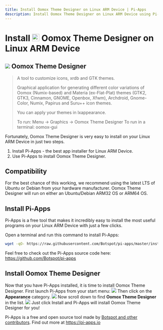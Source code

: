 ```yaml
---
title: Install Oomox Theme Designer on Linux ARM Device | Pi-Apps
description: Install Oomox Theme Designer on Linux ARM Device using Pi-Apps
---
```

<div class="simple-install-content content">

# Install <img src="/img/app-icons/Oomox Theme Designer/icon-64.png" height=24> Oomox Theme Designer on Linux ARM Device

## <img src="/img/app-icons/Oomox Theme Designer/icon-64.png"> Oomox Theme Designer
> A tool to customize icons, xrdb and GTK themes. 
> 
> Graphical application for generating different color variations of Oomox (Numix-based) and Materia (ex-Flat-Plat) themes (GTK2, GTK3, Cinnamon, GNOME, Openbox, Xfwm), Archdroid, Gnome-Color, Numix, Papirus and Suru++ icon themes. 
> 
> You can apply your themes in lxappearance. 
> 
> To run: Menu -> Graphics -> Oomox Theme Designer
> To run in a terminal: oomox-gui

Fortunately, Oomox Theme Designer is very easy to install on your Linux ARM Device in just two steps.
1. Install Pi-Apps - the best app installer for Linux ARM Device.
2. Use Pi-Apps to install Oomox Theme Designer.
</div>
<div class="simple-install-content content">

## Compatibility
For the best chance of this working, we recommend using the latest LTS of Ubuntu or Debian from your hardware manufacturer.
Oomox Theme Designer will run on either an Ubuntu/Debian ARM32 OS or ARM64 OS.
</div>
<div class="simple-install-content content">

## Install Pi-Apps

Pi-Apps is a free tool that makes it incredibly easy to install the most useful programs on your Linux ARM Device with just a few clicks.

Open a terminal and run this command to install Pi-Apps:
```bash
wget -qO- https://raw.githubusercontent.com/Botspot/pi-apps/master/install | bash
```
Feel free to check out the Pi-Apps source code here: https://github.com/Botspot/pi-apps
</div>
<div class="simple-install-content content">

## Install Oomox Theme Designer

Now that you have Pi-Apps installed, it is time to install Oomox Theme Designer.
First launch Pi-Apps from your start menu:
<img src="/img/start-menu.png">
Then click on the <b>Appearance</b> category.
<img src="/img/category-selections/Appearance.png">
Now scroll down to find <b>Oomox Theme Designer</b> in the list.
<img src="/img/app-icons/Oomox Theme Designer/app-selection.png">
Just click Install and Pi-Apps will install Oomox Theme Designer for you!
</div>
<div class="simple-install-content content">

Pi-Apps is a free and open source tool made by [Botspot and other contributors](/about/#contributors). Find out more at https://pi-apps.io
</div>
